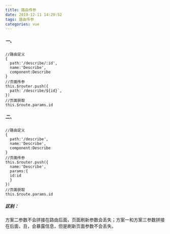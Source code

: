 ```yaml
---
title: 路由传参
date: 2019-12-11 14:29:52
tags: 路由传参
categories: vue
---
```

##### 一、
```
//路由定义
{
  path:'/describe/:id',
  name:'Describe',
  component:Describe
}
//页面传参
this.$router.push({
  path:`/describe/${id}`,
})
//页面获取
this.$route.params.id
```
##### 二、
```
//路由定义
{
  path:'/describe',
  name:'Describe',
  component:Describe
}
//页面传参
this.$router.push({
  name:'Describe',
  params:{
  id:id
  }
})
//页面获取
this.$route.params.id
```
##### 区别：
方案二参数不会拼接在路由后面，页面刷新参数会丢失；方案一和方案三参数拼接在后面，丑，会暴露信息，但是刷新页面参数不会丢失。